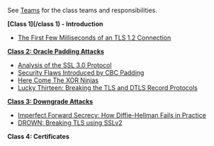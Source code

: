 See [Teams](/teams) for the class teams and responsibilities.

**[Class 1](/class 1) - Introduction**  
   - [The First Few Milliseconds of an TLS 1.2 Connection](/first-few-milliseconds)

**[Class 2: Oracle Padding Attacks](/padding-oracle)**  

   - [Analysis of the SSL 3.0 Protocol](https://tlseminar.github.io/docs/analysisssl3.pdf)  
   - [Security Flaws Introduced by CBC Padding](http://www.iacr.org/cryptodb/archive/2002/EUROCRYPT/2850/2850.pdf)  
   - [Here Come The XOR Ninjas](https://tlseminar.github.io/docs/beast.pdf)  
   - [Lucky Thirteen: Breaking the TLS and DTLS Record Protocols](http://www.isg.rhul.ac.uk/tls/TLStiming.pdf)  

**[Class 3: Downgrade Attacks](/downgrade-attacks)**

   - [Imperfect Forward Secrecy: How Diffie-Hellman Fails in Practice](https://tlseminar.github.io/docs/logjam.pdf)
   - [DROWN: Breaking TLS using SSLv2](https://tlseminar.github.io/docs/drown.pdf)

**Class 4: Certificates**

